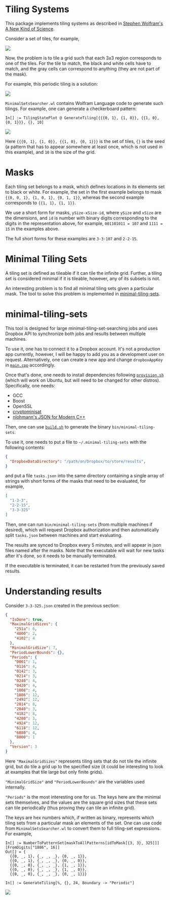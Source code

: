 # Tiling Systems

This package implements tiling systems as described in
[Stephen Wolfram's A New Kind of Science](https://www.wolframscience.com/nks/p210--systems-based-on-constraints/).

Consider a set of tiles, for example,

<img src="images/TilingPatterns.png">

Now, the problem is to tile a grid such that each 3x3 region corresponds to one of the tiles. For the tile to match, the
black and white cells have to match, and the gray cells can correspond to anything (they are not part of the mask).

For example, this periodic tiling is a solution:

<img src="images/3-3-107-14-147.png">

`MinimalSetsSearcher.wl` contains Wolfram Language code to generate such tilings. For example, one can generate a
checkerboard pattern:

```wl
In[] := TilingStatePlot @ GenerateTiling[{{{0, 1}, {1, 0}}, {{1, 0}, {0, 1}}}, {}, 10]
```

<img src="images/checkerboard.png">

Here `{{{0, 1}, {1, 0}}, {{1, 0}, {0, 1}}}` is the set of tiles, `{}` is the seed (a pattern that has to appear
somewhere at least once, which is not used in this example), and `10` is the size of the grid.

# Masks

Each tiling set belongs to a mask, which defines locations in its elements set to black or white. For example, the set
in the first example belongs to mask `{{0, 0, 1}, {1, 0, 1}, {0, 1, 1}}`, whereas the second example corresponds to
`{{1, 1}, {1, 1}}`.

We use a short form for masks, `ySize-xSize-id`, where `ySize` and `xSize` are the dimensions, and `id` is number with
binary digits corresponding to the digits in the representation above, for example, `001101011 = 107` and `1111 = 15` in
the examples above.

The full short forms for these examples are `3-3-107` and `2-2-15`.

# Minimal Tiling Sets

A tiling set is defined as tileable if it can tile the infinite grid. Further, a tiling set is considered minimal if it
is tileable, however, any of its subsets is not.

An interesting problem is to find all minimal tiling sets given a particular mask. The tool to solve this problem is
implemented in [minimal-tiling-sets](minimal-tiling-sets).

# minimal-tiling-sets

This tool is designed for large minimal-tiling-set-searching jobs and uses Dropbox API to synchronize both jobs and
results between multiple machines.

To use it, one has to connect it to a Dropbox account. It's not a production app currently, however, I will be happy to
add you as a development user on request. Alternatively, one can create a new app and change `dropboxAppKey` in
[`main.cpp`](minimal-tiling-sets/minimal-tiling-sets/main.cpp) accordingly.

Once that's done, one needs to install dependencies following [`provision.sh`](provision.sh) (which will work on Ubuntu, but will
need to be changed for other distros). Specifically, one needs:
* GCC
* Boost
* OpenSSL
* [cryptominisat](https://github.com/msoos/cryptominisat)
* [nlohmann's JSON for Modern C++](https://github.com/nlohmann/json)

Then, one can use [`build.sh`](build.sh) to generate the binary `bin/minimal-tiling-sets`.

To use it, one needs to put a file to `~/.minimal-tiling-sets` with the following contents:

```json
{
  "DropboxDataDirectory": "/path/on/Dropbox/to/store/results",
}
```

and put a file `tasks.json` into the same directory containing a single array of strings with short forms of the masks
that need to be evaluated, for example,

```json
[
  "1-3-3",
  "2-2-15",
  "3-3-325"
]
```

Then, one can run `bin/minimal-tiling-sets` (from multiple machines if desired), which will request Dropbox
authorization and then automatically split `tasks.json` between machines and start evaluating.

The results are synced to Dropbox every 5 minutes, and will appear in json files named after the masks. Note that the
executable will wait for new tasks after it's done, so it needs to be manually terminated.

If the executable is terminated, it can be restarted from the previously saved results.

# Understanding results

Consider `3-3-325.json` created in the previous section:

```json
{
  "IsDone": true,
  "MaximalGridSizes": {
    "251a": 6,
    "4000": 2,
    "4102": 4
  },
  "MinimalGridSize": 7,
  "PeriodLowerBounds": {},
  "Periods": {
    "0001": 1,
    "0116": 4,
    "0142": 3,
    "0214": 3,
    "0240": 4,
    "0420": 4,
    "1008": 4,
    "1886": 12,
    "2492": 12,
    "2814": 8,
    "2840": 3,
    "4182": 8,
    "4280": 3,
    "4924": 12,
    "6118": 12,
    "6880": 4,
    "8000": 1
  },
  "Version": 3
}
```

Here `"MaximalGridSizes"` represents tiling sets that do not tile the infinite grid, but do tile a grid up to the
specified size (it could be interesting to look at examples that tile large but only finite grids).

`"MinimalGridSize"` and `"PeriodLowerBounds"` are the variables used internally.

`"Periods"` is the most interesting one for us. The keys here are the minimal sets themselves, and the values are the
square grid sizes that these sets can tile periodically (thus proving they can tile an infinite grid).

The keys are hex numbers which, if written as binary, represents which tiling sets from a particular mask an elements of
the set. One can use code from `MinimalSetsSearcher.wl` to convert them to full tiling-set expressions. For example,

```wl
In[] := NumberToPatternSet[maskToAllPatterns[idToMask[{3, 3}, 325]]][FromDigits["1886", 16]]
Out[] = {
  {{0, _, 1}, {_, _, _}, {0, _, 1}},
  {{0, _, 1}, {_, _, _}, {0, _, 0}},
  {{0, _, 0}, {_, _, _}, {1, _, 1}},
  {{0, _, 0}, {_, _, _}, {1, _, 0}},
  {{0, _, 0}, {_, _, _}, {0, _, 1}}}
```

```wl
In[] := GenerateTiling[%, {}, 24, Boundary -> "Periodic"]
```

<img src="images/3-3-325-1886.png">

